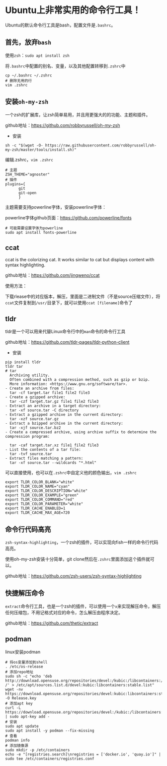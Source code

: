 # Ubuntu上非常实用的命令行工具！

Ubuntu的默认命令行工具是bash，配置文件是`.bashrc`。

## 首先，放弃`bash`


使用`zsh`：`sudo apt install zsh`

将`.bashrc`中配置的别名、变量，以及其他配置转移到`.zshrc`中

```shell
cp ~/.bashrc ~/.zshrc
# 删除无用的行
vim .zshrc
```

## 安装`oh-my-zsh`

一个zsh的扩展库，让zsh简单易用，并且用更强大的的功能、主题和插件。

github地址：https://github.com/robbyrussell/oh-my-zsh

- 安装

```shell
sh -c "$(wget -O- https://raw.githubusercontent.com/robbyrussell/oh-my-zsh/master/tools/install.sh)"
```

编辑.zshrc，`vim .zshrc`

```shell
# 主题
ZSH_THEME="agnoster"
# 插件
plugins={
      git
      git-open
      }
```
主题需要支持powerline字体，安装powerline字体：

powerline字体github页面：https://github.com/powerline/fonts

```shell
# 可能需要设置字体为powerline
sudo apt install fonts-powerline
```

## ccat

ccat is the colorizing cat. It works similar to cat but displays content with syntax highlighting.

github地址：https://github.com/jingweno/ccat

使用方法：

下载rlease中的对应版本，解压，里面是二进制文件（不是source压缩文件），将`ccat`文件复制到`/usr/`目录下，就可以使用`ccat [filename]`命令了

## tldr

tldr是一个可以用来代替Linux命令行中的`man`命令的命令行工具

github地址：https://github.com/tldr-pages/tldr-python-client

- 安装

```shell
pip install tldr
tldr tar
# tar                                                                                                                                              
  Archiving utility.                                                               
  Often combined with a compression method, such as gzip or bzip.                  
  More information: <https://www.gnu.org/software/tar>.                           
- Create an archive from files:                                                    
  tar -cf target.tar file1 file2 file3                                             
- Create a gzipped archive:                                                        
  tar -czf target.tar.gz file1 file2 file3                                         
- Extract an archive in a target directory:                                        
  tar -xf source.tar -C directory                                                  
- Extract a gzipped archive in the current directory:                              
  tar -xzf source.tar.gz                                                          
- Extract a bzipped archive in the current directory:                              
  tar -xjf source.tar.bz2                                                          
- Create a compressed archive, using archive suffix to determine the compression program:
         
  tar -caf target.tar.xz file1 file2 file3                                         
- List the contents of a tar file:                                                 
  tar -tvf source.tar                                                              
- Extract files matching a pattern:                                                
  tar -xf source.tar --wildcards "*.html" 
```

可以直接使用，也可以在`.zshrc`中自定义他的颜色输出，`vim .zshrc`

```shell
export TLDR_COLOR_BLANK="white"
export TLDR_COLOR_NAME="cyan"
export TLDR_COLOR_DESCRIPTION="white"
export TLDR_COLOR_EXAMPLE="green"
export TLDR_COLOR_COMMAND="red"
export TLDR_COLOR_PARAMETER="white"
export TLDR_CACHE_ENABLED=1
export TLDR_CACHE_MAX_AGE=720
```

## 命令行代码高亮

`zsh-syntax-highlighting`，一个zsh的插件，可以实现向fish一样的命令行代码高亮。

使用oh-my-zsh安装十分简单，git clone然后在`.zshrc`里面添加这个插件就可以。

github地址：https://github.com/zsh-users/zsh-syntax-highlighting

## 快捷解压命令

`extract`命令行工具，也是一个zsh的插件，可以使用一个`x`来实现解压命令，解压任何压缩包，不用记格式对应的命令，怎么解压由程序决定。

github地址：https://github.com/thetic/extract


## podman

linux安装podman

```shell
# 将os变量添加到shell
. /etc/os-release
# 添加repo地址
sudo sh -c "echo 'deb http://download.opensuse.org/repositories/devel:/kubic:/libcontainers:/stable/x${NAME}_${VERSION_ID}/ /' > /etc/apt/sources.list.d/devel:kubic:libcontainers:stable.list"
wget -nv https://download.opensuse.org/repositories/devel:kubic:libcontainers:stable/x${NAME}_${VERSION_ID}/Release.key -O Release.key
# 添加apt key
curl -L https://download.opensuse.org/repositories/devel:/kubic:/libcontainers:/stable/Debian_${VERSION_ID}/Release.key | sudo apt-key add -
# 安装
sudo apt update
sudo apt install -y podman --fix-missing
# 查看
podman info
# 添加镜像源
sudo mkdir -p /etc/containers
echo -e "[registries.search]\nregistries = ['docker.io', 'quay.io']" | sudo tee /etc/containers/registries.conf
```

